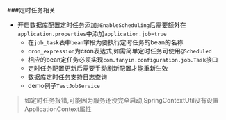 ###定时任务相关
* 开启数据库配置定时任务添加`@EnableScheduling`后需要额外在`application.properties`中添加`application.job=true`
    * 在`job_task`表中`bean`字段为要执行定时任务的bean的名称
    * `cron_expression`为cron表达式,如需简单定时任务可使用`@Scheduled`
    * 相应的bean定任务必须实现`com.fanyin.configuration.job.Task`接口
    * 定时任务配置更新后需要手动刷新配置才能重新生效
    * 数据库定时任务支持日志查询
    * demo例子`TestJobService`
> 如定时任务报错,可能因为服务还没完全启动,SpringContextUtil没有设置ApplicationContext属性